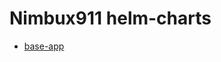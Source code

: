# Nimbux911 helm-charts
- [base-app](https://github.com/nimbux911/helm-charts/tree/main/charts/base-app)